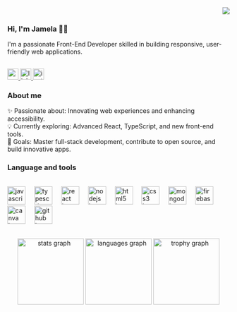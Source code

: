 <div align="right">
  <img src="https://visitor-badge.laobi.icu/badge?page_id=jamelaajehad.jamelaajehad&left_color=antiquewhite"  />
</div>

###

<h3 align="left">Hi, I'm Jamela 👩‍💻 </h3>
<p>  I'm a passionate Front-End Developer skilled in building responsive, user-friendly web applications. </p>

###

<h2 align="left"></h2>
<div align="left">
  <a href="mailto:jehadjamela28@gmail.com" target="_blank">
    <img src="https://img.shields.io/static/v1?message=Gmail&logo=gmail&label=&color=D14836&logoColor=white&labelColor=&style=for-the-badge" height="25" alt="gmail logo"  />
  </a>
   <a href="https://www.linkedin.com/in/jamela-jehad-38304a324" target="_blank">
    <img src="https://img.shields.io/static/v1?message=LinkedIn&logo=linkedin&label=&color=0077B5&logoColor=white&labelColor=&style=for-the-badge" height="25" alt="linkedin logo"  />
  </a>
   <a href="https://instagram.com/jamelajehadd" target="_blank">
    <img src="https://img.shields.io/static/v1?message=Instagram&logo=instagram&label=&color=E4405F&logoColor=white&labelColor=&style=for-the-badge" height="25" alt="instagram logo"  />
  </a>
</div>

###

<h3 align="left">About me</h3>


<p align="left">✨ Passionate about: Innovating web experiences and enhancing accessibility.<br>💡 Currently exploring: Advanced React, TypeScript, and new front-end tools.<br>🎯 Goals: Master full-stack development, contribute to open source, and build innovative apps.</p>

###
<h3>  Language and tools </h3>
<br>
<div align="left">
  <img src="https://cdn.jsdelivr.net/gh/devicons/devicon/icons/javascript/javascript-original.svg" height="41" alt="javascript logo"  />
  <img width="12" />
  <img src="https://cdn.jsdelivr.net/gh/devicons/devicon/icons/typescript/typescript-original.svg" height="41" alt="typescript logo"  />
  <img width="12" />
  <img src="https://cdn.jsdelivr.net/gh/devicons/devicon/icons/react/react-original.svg" height="41" alt="react logo"  />
  <img width="12" />
  <img src="https://cdn.jsdelivr.net/gh/devicons/devicon/icons/nodejs/nodejs-original.svg" height="41" alt="nodejs logo"  />
  <img width="12" />
  <img src="https://cdn.jsdelivr.net/gh/devicons/devicon/icons/html5/html5-original.svg" height="41" alt="html5 logo"  />
  <img width="12" />
  <img src="https://cdn.jsdelivr.net/gh/devicons/devicon/icons/css3/css3-original.svg" height="41" alt="css3 logo"  />
  <img width="12" />
  <img src="https://cdn.jsdelivr.net/gh/devicons/devicon/icons/mongodb/mongodb-original.svg" height="41" alt="mongodb logo"  />
  <img width="12" />
  <img src="https://cdn.jsdelivr.net/gh/devicons/devicon/icons/firebase/firebase-plain.svg" height="41" alt="firebase logo"  />
  <img width="12" />
  <img src="https://cdn.simpleicons.org/canva/00C4CC" height="41" alt="canva logo"  />
  <img width="12" />
  <img src="https://cdn.simpleicons.org/github/181717" height="41" alt="github logo"  />
</div>

###


###

<h2 align="left"></h2>


###
<div align="center">
  <img src="https://github-readme-stats.vercel.app/api?username=jamelaajehad&hide_title=false&hide_rank=false&show_icons=true&include_all_commits=true&count_private=true&disable_animations=false&theme=dracula&locale=en&hide_border=false&order=1" height="150" alt="stats graph"  />
  <img src="https://github-readme-stats.vercel.app/api/top-langs?username=jamelaajehad&locale=en&hide_title=false&layout=compact&card_width=320&langs_count=5&theme=dracula&hide_border=false&order=2" height="150" alt="languages graph"  />
  <img src="https://github-profile-trophy.vercel.app?username=jamelaajehad&theme=dracula&column=-1&row=2&margin-w=8&margin-h=8&no-bg=false&no-frame=false&order=4" height="150" alt="trophy graph"  />
</div>

###


